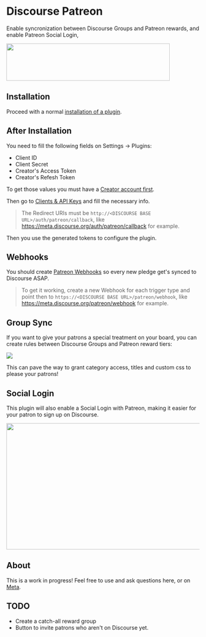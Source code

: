# Discourse Patreon

Enable syncronization between Discourse Groups and Patreon rewards, and enable Patreon Social Login,

<img src="https://s3.amazonaws.com/patreon_public_assets/toolbox/patreon.png" width="426" height="97">

## Installation

Proceed with a normal [installation of a plugin](https://meta.discourse.org/t/install-a-plugin/19157?u=falco).


## After Installation

You need to fill the following fields on Settings -> Plugins:

- Client ID
- Client Secret
- Creator's Access Token
- Creator's Refesh Token

To get those values you must have a [Creator account first](https://www.patreon.com/become-a-patreon-creator).

Then go to [Clients & API Keys](https://www.patreon.com/platform/documentation/clients) and fill the necessary info.

> The Redirect URIs must be `http://<DISCOURSE BASE URL>/auth/patreon/callback`, like https://meta.discourse.org/auth/patreon/callback for example.

Then you use the generated tokens to configure the plugin.

## Webhooks

You should create [Patreon Webhooks](https://www.patreon.com/platform/documentation/webhooks) so every new pledge get's synced to Discourse ASAP.

> To get it working, create a new Webhook for each trigger type and point then to `https://<DISCOURSE BASE URL>/patreon/webhook`, like https://meta.discourse.org/patreon/webhook for example.

## Group Sync

If you want to give your patrons a special treatment on your board, you can create rules between Discourse Groups and Patreon reward tiers:

<img src="https://meta-s3-cdn.global.ssl.fastly.net/original/3X/a/7/a7ed547cbba142f050f4c4ccc673cde8876eafd1.png">

This can pave the way to grant category access, titles and custom css to please your patrons!

## Social Login

This plugin will also enable a Social Login with Patreon, making it easier for your patron to sign up on Discourse.

<img src="https://discourse-meta.s3-us-west-1.amazonaws.com/original/3X/d/6/d6fc81667227c41d1a59f374fa10dbc31c32bdf0.png" width="690" height="329">

## About

This is a work in progress! Feel free to use and ask questions here, or on [Meta](https://meta.discourse.org/t/discourse-patreon-login/44366?u=falco).

## TODO

- Create a catch-all reward group
- Button to invite patrons who aren't on Discourse yet.
